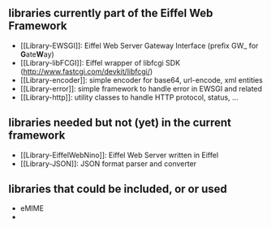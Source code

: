 ## libraries currently part of the Eiffel Web Framework ##
* [[Library-EWSGI]]: Eiffel Web Server Gateway Interface  (prefix GW_  for **G**ate**W**ay)
* [[Library-libFCGI]]: Eiffel wrapper of libfcgi SDK (http://www.fastcgi.com/devkit/libfcgi/)
* [[Library-encoder]]: simple encoder for base64, url-encode, xml entities
* [[Library-error]]: simple framework to handle error in EWSGI and related
* [[Library-http]]: utility classes to handle HTTP protocol, status, ...

## libraries needed but not (yet) in the current framework ##
* [[Library-EiffelWebNino]]: Eiffel Web Server written in Eiffel
* [[Library-JSON]]: JSON format parser and converter

## libraries that could be included, or or used ##
* eMIME
*